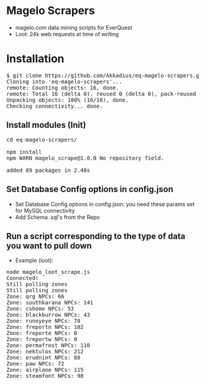 # Magelo Scrapers
* magelo.com data mining scripts for EverQuest
* Loot: 24k web requests at time of writing

# Installation

<pre>
$ git clone https://github.com/Akkadius/eq-magelo-scrapers.git
Cloning into 'eq-magelo-scrapers'...
remote: Counting objects: 16, done.
remote: Total 16 (delta 0), reused 0 (delta 0), pack-reused 16
Unpacking objects: 100% (16/16), done.
Checking connectivity... done.
</pre>

## Install modules (Init)
<pre>
cd eq-magelo-scrapers/

npm install
npm WARN magelo_scrape@1.0.0 No repository field.

added 89 packages in 2.48s
</pre>

## Set Database Config options in config.json
* Set Database Config options in config.json: you need these params set for MySQL connectivity
* Add Schema .sql's from the Repo 

## Run a script corresponding to the type of data you want to pull down
* Example (loot):
<pre>
node magelo_loot_scrape.js
Connected!
Still polling zones
Still polling zones
Zone: qrg NPCs: 66
Zone: southkarana NPCs: 141
Zone: cshome NPCs: 53
Zone: blackburrow NPCs: 43
Zone: runnyeye NPCs: 78
Zone: freportn NPCs: 102
Zone: freporte NPCs: 0
Zone: freportw NPCs: 0
Zone: permafrost NPCs: 110
Zone: nektulos NPCs: 212
Zone: erudnint NPCs: 88
Zone: paw NPCs: 72
Zone: airplane NPCs: 115
Zone: steamfont NPCs: 98
</pre>
